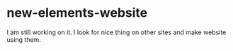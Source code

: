 # new-elements-website
I am still working on it. I look for nice thing on other sites and make website using them.
